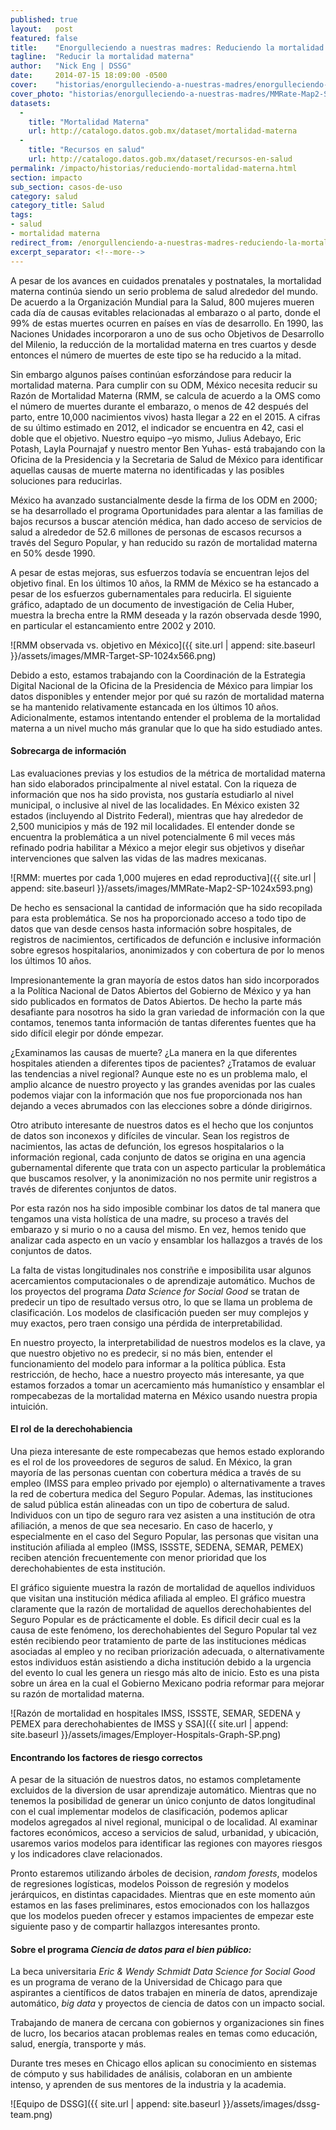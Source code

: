 ```yaml
---
published: true
layout:   post
featured: false
title:    "Enorgulleciendo a nuestras madres: Reduciendo la mortalidad materna en México"
tagline:  "Reducir la mortalidad materna"
author:   "Nick Eng | DSSG"
date:     2014-07-15 18:09:00 -0500
cover:    "historias/enorgulleciendo-a-nuestras-madres/enorgulleciendo-a-nuestras-madres-cover.jpg"
cover_photo: "historias/enorgulleciendo-a-nuestras-madres/MMRate-Map2-SP-copy-1280x400.png"
datasets:
  -
    title: "Mortalidad Materna"
    url: http://catalogo.datos.gob.mx/dataset/mortalidad-materna
  -
    title: "Recursos en salud"
    url: http://catalogo.datos.gob.mx/dataset/recursos-en-salud
permalink: /impacto/historias/reduciendo-mortalidad-materna.html
section: impacto
sub_section: casos-de-uso
category: salud
category_title: Salud
tags:
- salud
- mortalidad materna
redirect_from: /enorgullenciendo-a-nuestras-madres-reduciendo-la-mortalidad-materna-en-mexico/
excerpt_separator: <!--more-->
---
```


A pesar de los avances en cuidados prenatales y postnatales, la mortalidad materna continúa siendo un serio problema de salud alrededor del mundo. De acuerdo a la Organización Mundial para la Salud, 800 mujeres mueren cada día de causas evitables relacionadas al embarazo o al parto, donde el 99% de estas muertes ocurren en países en vías de desarrollo. En 1990, las Naciones Unidades incorporaron a uno de sus ocho Objetivos de Desarrollo del Milenio, la reducción de la mortalidad materna en tres cuartos y desde entonces el número de muertes de este tipo se ha reducido a la mitad.

<!--more-->

Sin embargo algunos países continúan esforzándose para reducir la mortalidad materna. Para cumplir con su ODM, México necesita reducir su Razón de Mortalidad Materna (RMM, se calcula de acuerdo a la OMS como el número de muertes durante el embarazo, o menos de 42 después del parto, entre 10,000 nacimientos vivos) hasta llegar a 22 en el 2015. A cifras de su último estimado en 2012, el indicador se encuentra en 42, casi el doble que el objetivo. Nuestro equipo –yo mismo, Julius Adebayo, Eric Potash, Layla Pournajaf y nuestro mentor Ben Yuhas- está trabajando con la Oficina de la Presidencia y la Secretaria de Salud de México para identificar aquellas causas de muerte materna no identificadas y las posibles soluciones para reducirlas.

México ha avanzado sustancialmente desde la firma de los ODM en 2000; se ha desarrollado el programa Oportunidades para alentar a las familias de bajos recursos a buscar atención médica, han dado acceso de servicios de salud a alrededor de 52.6 millones de personas de escasos recursos a través del Seguro Popular, y han reducido su razón de mortalidad materna en 50% desde 1990.

A pesar de estas mejoras, sus esfuerzos todavía se encuentran lejos del objetivo final. En los últimos 10 años, la RMM de México se ha estancado a pesar de los esfuerzos gubernamentales para reducirla. El siguiente gráfico, adaptado de un documento de investigación de Celia Huber, muestra la brecha entre la RMM deseada y la razón observada desde 1990, en particular el estancamiento entre 2002 y 2010.

![RMM observada vs. objetivo en México]({{ site.url | append: site.baseurl }}/assets/images/MMR-Target-SP-1024x566.png)

Debido a esto, estamos trabajando con la Coordinación de la Estrategia Digital Nacional de la Oficina de la Presidencia de México para limpiar los datos disponibles y entender mejor por qué su razón de mortalidad materna se ha mantenido relativamente estancada en los últimos 10 años. Adicionalmente, estamos intentando entender el problema de la mortalidad materna a un nivel mucho más granular que lo que ha sido estudiado antes.

#### Sobrecarga de información

Las evaluaciones previas y los estudios de la métrica de mortalidad materna han sido elaborados principalmente al nivel estatal. Con la riqueza de información que nos ha sido provista, nos gustaría estudiarlo al nivel municipal, o inclusive al nivel de las localidades. En México existen 32 estados (incluyendo al Distrito Federal), mientras que hay alrededor de 2,500 municipios y más de 192 mil localidades. El entender donde se encuentra la problemática a un nivel potencialmente 6 mil veces más refinado podria habilitar a México a mejor elegir sus objetivos y diseñar intervenciones que salven las vidas de las madres mexicanas.

![RMM: muertes por cada 1,000 mujeres en edad reproductiva]({{ site.url | append: site.baseurl }}/assets/images/MMRate-Map2-SP-1024x593.png)

De hecho es sensacional la cantidad de información que ha sido recopilada para esta problemática. Se nos ha proporcionado acceso a todo tipo de datos que van desde censos hasta información sobre hospitales, de registros de nacimientos, certificados de defunción e inclusive información sobre egresos hospitalarios, anonimizados y con cobertura de por lo menos los últimos 10 años.

Impresionantemente la gran mayoría de estos datos han sido incorporados a la Política Nacional de Datos Abiertos del Gobierno de México y ya han sido publicados en formatos de Datos Abiertos. De hecho la parte más desafiante para nosotros ha sido la gran variedad de información con la que contamos, tenemos tanta información de tantas diferentes fuentes que ha sido difícil elegir por dónde empezar.

¿Examinamos las causas de muerte? ¿La manera en la que diferentes hospitales atienden a diferentes tipos de pacientes? ¿Tratamos de evaluar las tendencias a nivel regional? Aunque este no es un problema malo, el amplio alcance de nuestro proyecto y las grandes avenidas por las cuales podemos viajar con la información que nos fue proporcionada nos han dejando a veces abrumados con las elecciones sobre a dónde dirigirnos.

Otro atributo interesante de nuestros datos es el hecho que los conjuntos de datos son inconexos y difíciles de vincular. Sean los registros de nacimientos, las actas de defunción, los egresos hospitalarios o la información regional, cada conjunto de datos se origina en una agencia gubernamental diferente que trata con un aspecto particular la problemática que buscamos resolver, y la anonimización no nos permite unir registros a través de diferentes conjuntos de datos.

Por esta razón nos ha sido imposible combinar los datos de tal manera que tengamos una vista holística de una madre, su proceso a través del embarazo y si murio o no a causa del mismo. En vez, hemos tenido que analizar cada aspecto en un vacío y ensamblar los hallazgos a través de los conjuntos de datos.

La falta de vistas longitudinales nos constriñe e imposibilita usar algunos acercamientos computacionales o de aprendizaje automático. Muchos de los proyectos del programa *Data Science for Social Good* se tratan de predecir un tipo de resultado versus otro, lo que se llama un problema de clasificación. Los modelos de clasificación pueden ser muy complejos y muy exactos, pero traen consigo una pérdida de interpretabilidad.

En nuestro proyecto, la interpretabilidad de nuestros modelos es la clave, ya que nuestro objetivo no es predecir, si no más bien, entender el funcionamiento del modelo para informar a la política pública. Esta restricción, de hecho, hace a nuestro proyecto más interesante, ya que estamos forzados a tomar un acercamiento más humanístico y ensamblar el rompecabezas de la mortalidad materna en México usando nuestra propia intuición.

#### El rol de la derechohabiencia

Una pieza interesante de este rompecabezas que hemos estado explorando es el rol de los proveedores de seguros de salud. En México, la gran mayoría de las personas cuentan con cobertura médica a través de su empleo (IMSS para empleo privado por ejemplo) o alternativamente a traves la red de cobertura medica del Seguro Popular. Ademas, las instituciones de salud pública están alineadas con un tipo de cobertura de salud. Individuos con un tipo de seguro rara vez asisten a una institución de otra afiliación, a menos de que sea necesario. En caso de hacerlo, y especialmente en el caso del Seguro Popular, las personas que visitan una institución afiliada al empleo (IMSS, ISSSTE, SEDENA, SEMAR, PEMEX) reciben atención frecuentemente con menor prioridad que los derechohabientes de esta institución.

El gráfico siguiente muestra la razón de mortalidad de aquellos individuos que visitan una institución médica afiliada al empleo. El gráfico muestra claramente que la razón de mortalidad de aquellos derechohabientes del Seguro Popular es de prácticamente el doble. Es dificil decir cual es la causa de este fenómeno, los derechohabientes del Seguro Popular tal vez estén recibiendo peor tratamiento de parte de las instituciones médicas asociadas al empleo y no reciban priorización adecuada, o alternativamente estos individuos están asistiendo a dicha institución debido a la urgencia del evento lo cual les genera un riesgo más alto de inicio. Esto es una pista sobre un área en la cual el Gobierno Mexicano podria reformar para mejorar su razón de mortalidad materna.

![Razón de mortalidad en hospitales IMSS, ISSSTE, SEMAR, SEDENA y PEMEX
para derechohabientes de IMSS y SSA]({{ site.url | append: site.baseurl }}/assets/images/Employer-Hospitals-Graph-SP.png)

#### Encontrando los factores de riesgo correctos

A pesar de la situación de nuestros datos, no estamos completamente excluidos de la diversion de usar aprendizaje automático. Mientras que no tenemos la posibilidad de generar un único conjunto de datos longitudinal con el cual implementar modelos de clasificación, podemos aplicar modelos agregados al nivel regional, municipal o de localidad. Al examinar factores económicos, acceso a servicios de salud, urbanidad, y ubicación, usaremos varios modelos para identificar las regiones con mayores riesgos y los indicadores clave relacionados.

Pronto estaremos utilizando árboles de decision, *random forests*, modelos de regresiones logísticas, modelos Poisson de regresión y modelos jerárquicos, en distintas capacidades. Mientras que en este momento aún estamos en las fases preliminares, estos emocionados con los hallazgos que los modelos pueden ofrecer y estamos impacientes de empezar este siguiente paso y de compartir hallazgos interesantes pronto.

#### Sobre el programa _Ciencia de datos para el bien público:_

La beca universitaria *Eric & Wendy Schmidt Data Science for Social Good* es un programa de verano de la Universidad de Chicago para que aspirantes a científicos de datos trabajen en minería de datos, aprendizaje automático, *big data* y proyectos de ciencia de datos con un impacto social.

Trabajando de manera de cercana con gobiernos y organizaciones sin fines de lucro, los becarios atacan problemas reales en temas como educación, salud, energía, transporte y más.

Durante tres meses en Chicago ellos aplican su conocimiento en sistemas de cómputo y sus habilidades de análisis, colaboran en un ambiente intenso, y aprenden de sus mentores de la industria y la academia.


![Equipo de DSSG]({{ site.url | append: site.baseurl }}/assets/images/dssg-team.png)

